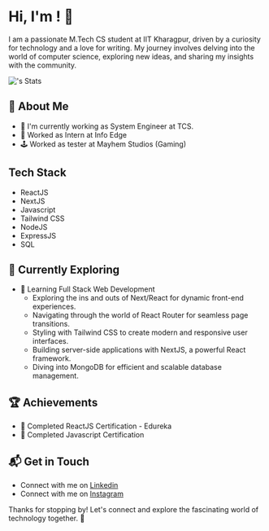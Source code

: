 # Hi, I'm <Vibhor Agarwal>! 👋

I am a passionate M.Tech CS student at IIT Kharagpur, driven by a curiosity for technology and a love for writing. My journey involves delving into the world of computer science, exploring new ideas, and sharing my insights with the community.

![<VibhuAgarwal>'s Stats](https://github-readme-stats.vercel.app/api?username=<vibhuagarwal>&theme=vue-dark&show_icons=true&hide_border=true&count_private=true)

## 🚀 About Me

- 🔭 I'm currently working as System Engineer at TCS.
- 🔭 Worked as Intern at Info Edge
- 🕹️ Worked as tester at Mayhem Studios (Gaming)


## Tech Stack
- ReactJS
- NextJS
- Javascript
- Tailwind CSS
- NodeJS
- ExpressJS
- SQL

## 🌱 Currently Exploring

- 🚀 Learning Full Stack Web Development
  - Exploring the ins and outs of Next/React for dynamic front-end experiences.
  - Navigating through the world of React Router for seamless page transitions.
  - Styling with Tailwind CSS to create modern and responsive user interfaces.
  - Building server-side applications with NextJS, a powerful React framework.
  - Diving into MongoDB for efficient and scalable database management.

 ## 🏆 Achievements

- 🌟 Completed ReactJS Certification  - Edureka
- 🌟 Completed Javascript Certification 


## 📬 Get in Touch

- Connect with me on [Linkedin](www.linkedin.com/in/vibhor-agarwal12)
- Connect with me on [Instagram](https://www.instagram.com/vibhoragrwl/)


Thanks for stopping by! Let's connect and explore the fascinating world of technology together. 🚀

<!--

Here are some ideas to get you started:

- 🔭 I’m currently working on ...
- 🌱 I’m currently learning ...
- 👯 I’m looking to collaborate on ...
- 🤔 I’m looking for help with ...
- 💬 Ask me about ...
- 📫 How to reach me: ...
- 😄 Pronouns: ...
- ⚡ Fun fact: ...
-->
